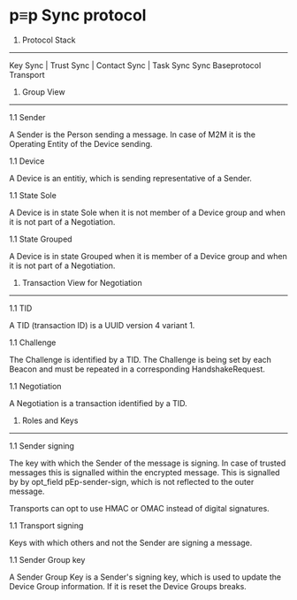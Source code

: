 p≡p Sync protocol
=================

1. Protocol Stack
-----------------

Key Sync | Trust Sync | Contact Sync | Task Sync
Sync
Baseprotocol
Transport

1. Group View
--------------

1.1 Sender

A Sender is the Person sending a message. In case of M2M it is the Operating
Entity of the Device sending.

1.1 Device

A Device is an entitiy, which is sending representative of a Sender.

1.1 State Sole

A Device is in state Sole when it is not member of a Device group and when it
is not part of a Negotiation.

1.1 State Grouped

A Device is in state Grouped when it is member of a Device group and when it is
not part of a Negotiation.

1. Transaction View for Negotiation
-----------------------------------

1.1 TID

A TID (transaction ID) is a UUID version 4 variant 1.

1.1 Challenge

The Challenge is identified by a TID. The Challenge is being set by each Beacon
and must be repeated in a corresponding HandshakeRequest.

1.1 Negotiation

A Negotiation is a transaction identified by a TID.

1. Roles and Keys
-----------------

1.1 Sender signing

The key with which the Sender of the message is signing. In case of trusted
messages this is signalled within the encrypted message. This is signalled by
by opt_field pEp-sender-sign, which is not reflected to the outer message.

Transports can opt to use HMAC or OMAC instead of digital signatures.

1.1 Transport signing

Keys with which others and not the Sender are signing a message.

1.1 Sender Group key

A Sender Group Key is a Sender's signing key, which is used to update the
Device Group information. If it is reset the Device Groups breaks.

